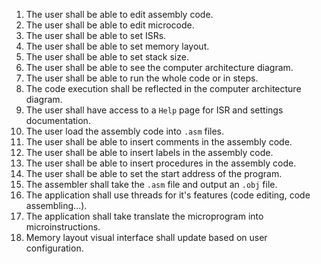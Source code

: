 1. The user shall be able to edit assembly code.
2. The user shall be able to edit microcode.
3. The user shall be able to set ISRs.
4. The user shall be able to set memory layout.
5. The user shall be able to set stack size.
6. The user shall be able to see the computer architecture diagram.
7. The user shall be able to run the whole code or in steps.
8. The code execution shall be reflected in the computer architecture diagram.
9. The user shall have access to a `Help` page for ISR and settings documentation.
10. The user load the assembly code into `.asm` files.
11. The user shall be able to insert comments in the assembly code.
12. The user shall be able to insert labels in the assembly code.
13. The user shall be able to insert procedures in the assembly code.
14. The user shall be able to set the start address of the program.
15. The assembler shall take the `.asm` file and output an `.obj` file.
16. The application shall use threads for it's features (code editing, code assembling...).
17. The application shall take translate the microprogram into microinstructions.
18. Memory layout visual interface shall update based on user configuration.
